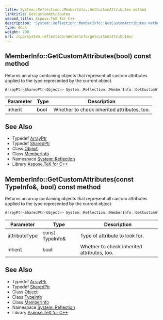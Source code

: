 ```yaml
---
title: System::Reflection::MemberInfo::GetCustomAttributes method
linktitle: GetCustomAttributes
second_title: Aspose.TeX for C++
description: 'System::Reflection::MemberInfo::GetCustomAttributes method. Returns an array containing objects that represent all custom attributes applied to the type represented by the current object in C++.'
type: docs
weight: 700
url: /cpp/system.reflection/memberinfo/getcustomattributes/
---
```

## MemberInfo::GetCustomAttributes(bool) const method


Returns an array containing objects that represent all custom attributes applied to the type represented by the current object.

```cpp
ArrayPtr<SharedPtr<Object>> System::Reflection::MemberInfo::GetCustomAttributes(bool inherit=false) const
```


| Parameter | Type | Description |
| --- | --- | --- |
| inherit | bool | Whether to check inherited attributes, too. |

## See Also

* Typedef [ArrayPtr](../../../system/arrayptr/)
* Typedef [SharedPtr](../../../system/sharedptr/)
* Class [Object](../../../system/object/)
* Class [MemberInfo](../)
* Namespace [System::Reflection](../../)
* Library [Aspose.TeX for C++](../../../)
## MemberInfo::GetCustomAttributes(const TypeInfo\&, bool) const method


Returns an array containing objects that represent all custom attributes applied to the type represented by the current object.

```cpp
ArrayPtr<SharedPtr<Object>> System::Reflection::MemberInfo::GetCustomAttributes(const TypeInfo &attributeType, bool inherit=false) const
```


| Parameter | Type | Description |
| --- | --- | --- |
| attributeType | const TypeInfo\& | Type of attribute to look for. |
| inherit | bool | Whether to check inherited attributes, too. |

## See Also

* Typedef [ArrayPtr](../../../system/arrayptr/)
* Typedef [SharedPtr](../../../system/sharedptr/)
* Class [Object](../../../system/object/)
* Class [TypeInfo](../../../system/typeinfo/)
* Class [MemberInfo](../)
* Namespace [System::Reflection](../../)
* Library [Aspose.TeX for C++](../../../)
